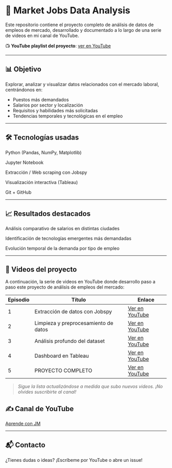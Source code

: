 # 🧠 Market Jobs Data Analysis

Este repositorio contiene el proyecto completo de análisis de datos de empleos de mercado, desarrollado y documentado a lo largo de una serie de videos en mi canal de YouTube.

📺 **YouTube playlist del proyecto**: [ver en YouTube](https://www.youtube.com/playlist?list=PLGQSYoAPO2ZFi2VI5RFmOJpDnTU3gPVx_)

---

## 📊 Objetivo

Explorar, analizar y visualizar datos relacionados con el mercado laboral, centrándonos en:

- Puestos más demandados
- Salarios por sector y localización
- Requisitos y habilidades más solicitadas
- Tendencias temporales y tecnológicas en el empleo

---

## 🛠 Tecnologías usadas

Python (Pandas, NumPy, Matplotlib)

Jupyter Notebook

Extracción / Web scraping con Jobspy

Visualización interactiva (Tableau)

Git + GitHub

---

## 📈 Resultados destacados
Análisis comparativo de salarios en distintas ciudades

Identificación de tecnologías emergentes más demandadas

Evolución temporal de la demanda por tipo de empleo

---

## 🎥 Videos del proyecto

A continuación, la serie de videos en YouTube donde desarrollo paso a paso este proyecto de análisis de empleos del mercado:

| Episodio | Título | Enlace |
|----------|--------|--------|
| 1 | Extracción de datos con Jobspy | [Ver en YouTube](https://youtube.com/...) |
| 2 | Limpieza y preprocesamiento de datos | [Ver en YouTube](https://youtube.com/...) |
| 3 | Análisis profundo del dataset | [Ver en YouTube](https://youtube.com/...) |
| 4 | Dashboard en Tableau | [Ver en YouTube](https://youtube.com/...) |
| 5 | PROYECTO COMPLETO | [Ver en YouTube](https://youtube.com/...) |

> *Sigue la lista actualizándose a medida que subo nuevos videos. ¡No olvides suscribirte al canal!*



## ✍️ Canal de YouTube
[Aprende con JM](youtube.com/@aprendeconJM)

---

## 📬 Contacto
¿Tienes dudas o ideas? ¡Escríbeme por YouTube o abre un issue!


